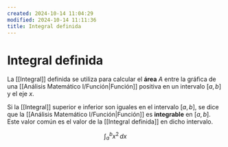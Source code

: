 ```yaml
---
created: 2024-10-14 11:04:29
modified: 2024-10-14 11:11:36
title: Integral definida
---
```


# Integral definida

La [[Integral]] definida se utiliza para calcular el **área** $A$ entre la gráfica de una [[Análisis Matemático I/Función|Función]] positiva en un intervalo $[a, b]$ y el eje $x$.

Si la [[Integral]] superior e inferior son iguales en el intervalo $[a, b]$, se dice que la [[Análisis Matemático I/Función|Función]] es **integrable** en $[a, b]$. Este valor común es el valor de la [[Integral definida]] en dicho intervalo.

$$
\int_{a}^{b} x^2 \,dx
$$